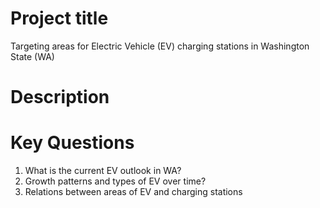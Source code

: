 # Project title 
Targeting areas for Electric Vehicle (EV) charging stations in Washington State (WA)

# Description

# Key Questions 
1) What is the current EV outlook in WA?
2) Growth patterns and types of EV over time?
3) Relations between areas of EV and charging stations

#
